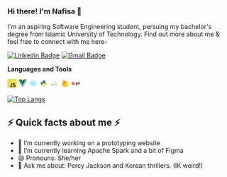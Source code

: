 ### Hi there! I'm Nafisa 👋
I'm an aspiring Software Engineering student, persuing my bachelor's degree from Islamic University of Technology.
Find out more about me & feel free to connect with me here-

[![Linkedin Badge](https://img.shields.io/badge/-nafisamehjabin-blue?style=flat-square&logo=Linkedin&logoColor=white&link=https://www.linkedin.com/in/nafisa-mehjabin/)](https://www.linkedin.com/in/nafisa-mehjabin/)
[![Gmail Badge](https://img.shields.io/badge/-nafisamehjabin@iut-dhaka.edu-c14438?style=flat-square&logo=Gmail&logoColor=white&link=mailto:nafisamehjabin@iut-dhaka.edu)](mailto:nafisamehjabin@iut-dhaka.edu)

**Languages and Tools**  

<code><img height="20" src="https://raw.githubusercontent.com/github/explore/80688e429a7d4ef2fca1e82350fe8e3517d3494d/topics/javascript/javascript.png"></code>
<code><img height="20" src="https://raw.githubusercontent.com/github/explore/80688e429a7d4ef2fca1e82350fe8e3517d3494d/topics/vue/vue.png"></code>
<code><img height="20" src="https://raw.githubusercontent.com/github/explore/80688e429a7d4ef2fca1e82350fe8e3517d3494d/topics/react/react.png"></code>
<code><img height="20" src="https://raw.githubusercontent.com/github/explore/80688e429a7d4ef2fca1e82350fe8e3517d3494d/topics/python/python.png"></code>
<code><img height="20" src="https://raw.githubusercontent.com/github/explore/80688e429a7d4ef2fca1e82350fe8e3517d3494d/topics/mysql/mysql.png"></code>
<code><img height="20" src="https://raw.githubusercontent.com/github/explore/80688e429a7d4ef2fca1e82350fe8e3517d3494d/topics/firebase/firebase.png"></code>
<code><img height="20" src="https://raw.githubusercontent.com/github/explore/80688e429a7d4ef2fca1e82350fe8e3517d3494d/topics/git/git.png"></code>

[![Top Langs](https://github-readme-stats.vercel.app/api/top-langs/?username=anuraghazra&layout=compact)](https://github.com/anuraghazra/github-readme-stats)



⚡ Quick facts about me ⚡
-------------------------------------------------------

- 🔭 I’m currently working on a prototyping website
- 🌱 I’m currently learning Apache Spark and a bit of Figma
- 😄 Pronouns: She/her
- 💬 Ask me about: Percy Jackson and Korean thrillers. (IK weird!)



